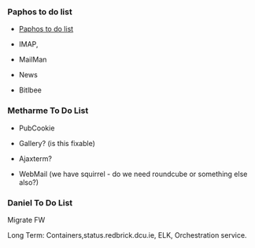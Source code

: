### Paphos to do list



*  [Paphos to do list](/procedures/paphos_migration)

*  IMAP,

*  MailMan

*  News

*  Bitlbee


### Metharme To Do List


*  PubCookie

*  Gallery? (is this fixable)

*  Ajaxterm?

*  WebMail (we have squirrel - do we need roundcube or something else also?)



### Daniel To Do List

Migrate FW

Long Term:
Containers,status.redbrick.dcu.ie, ELK, Orchestration service.
